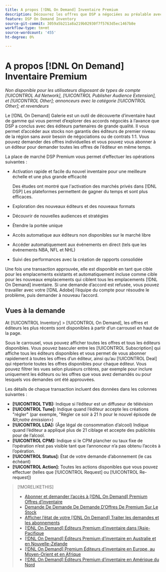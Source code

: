 ```yaml
---
title: A propos [!DNL On Demand] Inventaire Premium
description: Découvrez les offres que DSP a négociées au préalable avec des éditeurs partenaires haut de gamme.
feature: DSP On Demand Inventory
source-git-commit: 3059a5b211a8a219b02930f7f5763d5ec1467b8e
workflow-type: tm+mt
source-wordcount: '455'
ht-degree: 0%

---
```


# A propos [!DNL On Demand] Inventaire Premium

*Non disponible pour les utilisateurs disposant de types de compte [!UICONTROL Ad Network], [!UICONTROL Publisher Audience Extension], et [!UICONTROL Other]; annonceurs avec la catégorie [!UICONTROL Other]; et revendeurs*

Le [!DNL On Demand] Galerie est un outil de découverte d’inventaire haut de gamme qui vous permet d’explorer des accords négociés à l’avance que DSP a conclus avec des éditeurs partenaires de grande qualité. Il vous permet d’accéder aux stocks non garantis des éditeurs de premier niveau de la région sans avoir besoin de négociations ou de contrats 1:1. Vous pouvez demander des offres individuelles et vous pouvez vous abonner à un éditeur pour demander toutes les offres de l’éditeur en même temps.

La place de marché DSP Premium vous permet d’effectuer les opérations suivantes :

* Activation rapide et facile du nouvel inventaire pour une meilleure échelle et une plus grande efficacité

   Des études ont montré que l&#39;activation des marchés privés dans [!DNL DSP] Les plateformes permettent de gagner du temps et sont plus efficaces.

* Exploration des nouveaux éditeurs et des nouveaux formats

* Découvrir de nouvelles audiences et stratégies

* Étendre la portée unique

* Accès automatique aux éditeurs non disponibles sur le marché libre

* Accéder automatiquement aux événements en direct (tels que les événements NBA, NFL et NHL)

* Suivi des performances avec la création de rapports consolidée

Une fois une transaction approuvée, elle est disponible en tant que cible pour les emplacements existants et automatiquement incluse comme cible pour les nouveaux emplacements qui ciblent tous les emplacements [!DNL On Demand] inventaire. Si une demande d’accord est refusée, vous pouvez travailler avec votre [!DNL Adobe] l’équipe du compte pour résoudre le problème, puis demander à nouveau l’accord.

## Vues à la demande

At [!UICONTROL Inventory] > [!UICONTROL On Demand], les offres et éditeurs les plus récents <!-- how recent? --> sont disponibles à partir d’un carrousel en haut de la page.

Sous le carrousel, vous pouvez afficher toutes les offres et tous les éditeurs disponibles. Vous pouvez basculer entre les [!UICONTROL Subscription] qui affiche tous les éditeurs disponibles et vous permet de vous abonner rapidement à toutes les offres d’un éditeur, ainsi qu’au [!UICONTROL Deal] qui répertorie toutes les offres disponibles pour chaque éditeur. Vous pouvez filtrer les vues selon plusieurs critères, par exemple pour inclure uniquement les éditeurs ou les offres que vous avez demandés ou pour lesquels vos demandes ont été approuvées.

Les détails de chaque transaction incluent des données dans les colonnes suivantes :

* **[!UICONTROL TVB]:** Indique si l’éditeur est un diffuseur de télévision
* **[!UICONTROL Tune]:** Indique quand l’éditeur accepte les créations &quot;régler&quot; (par exemple, &quot;Régler ce soir à 21 h pour le nouvel épisode de \&lt;*notre émission*\>)
* **[!UICONTROL LDA]:** (Âge légal de consommation d’alcool) Indique quand l’éditeur a appliqué plus de 21 ciblage et accepte des publicités pour de l’alcool.
* **[!UICONTROL CPM]:** Indique si le CPM plancher ou taux fixe de l’opération n’est pas visible tant que l’annonceur n’a pas obtenu l’accès à l’opération.
* **[!UICONTROL Status]:** État de votre demande d’abonnement (le cas échéant)
* **[!UICONTROL Action]:** Toutes les actions disponibles que vous pouvez effectuer (telles que [!UICONTROL Request] ou [!UICONTROL Re-request])

>[!MORELIKETHIS]
>
>* [Abonner et demander l’accès à [!DNL On Demand] Premium Offres d’inventaire](on-demand-inventory-subscribe.md)
>* [Demande De Demande De Demande D’Offres De Premium Sur Le Stock](on-demand-inventory-rerequest.md)
>* [Afficher l’état de votre [!DNL On Demand] Traiter les demandes et les abonnements](on-demand-inventory-view-status.md)
>* [[!DNL On Demand] Éditeurs Premium d’inventaire dans l’Asie-Pacifique](on-demand-inventory-publishers-apac.md)
>* [[!DNL On Demand] Éditeurs Premium d’inventaire en Australie et en Nouvelle-Zélande](on-demand-inventory-publishers-anz.md)
>* [[!DNL On Demand] Premium Éditeurs d’inventaire en Europe, au Moyen-Orient et en Afrique](on-demand-inventory-publishers-emea.md)
>* [[!DNL On Demand] Éditeurs Premium d’inventaire en Amérique du Nord](on-demand-inventory-publishers-na.md)

